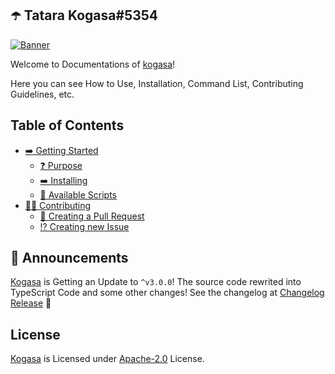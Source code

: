 <div align="cemter">

## ☂️ Tatara Kogasa#5354

[![Banner](https://cdn.upload.systems/uploads/jIwkxukV.png)](https://github.com/gifaldyazkaa/kogasa-dscbot)

</div>

Welcome to Documentations of [kogasa](https://github.com/gifaldyazkaa/kogasa-dscbot)!

Here you can see How to Use, Installation, Command List, Contributing Guidelines, etc.

## Table of Contents

- [➡️ Getting Started](p/getting-started.md)
  - [❓ Purpose](p/getting-started.md#-purpose)
  - [➡️ Installing](p/getting-started.md#-installing)
  - [📃 Available Scripts](p/getting-started.md#-available-scripts)
- [👨‍💻 Contributing](p/contributing-guidelines.md)
  - [📨 Creating a Pull Request](p/contributing-guidelines.md#-creating-a-pull-request)
  - [⁉️ Creating new Issue](p/contributing-guidelines.md#-creating-new-issue)

## 📢 Announcements

[Kogasa](https://github.com/gifaldyazkaa/kogasa-dscbot) is Getting an Update to `^v3.0.0`! The source code rewrited into TypeScript Code and some other changes! See the changelog at [Changelog Release](https://github.com/gifaldyazkaa/kogasa-dscbot/blob/master/docs/changelog.md) 🎉

## License

[Kogasa](https://github.com/gifaldyazkaa/kogasa-dscbot) is Licensed under [Apache-2.0](https://github.com/gifaldyazkaa/kogasa-dscbot/blob/master/LICENSE) License.
